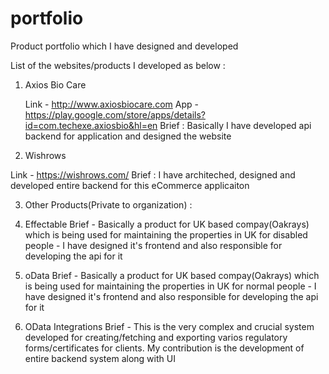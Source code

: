 # portfolio
Product portfolio which I have designed and developed

List of the websites/products I developed as below :

1. Axios Bio Care
   
   Link - http://www.axiosbiocare.com
   App - https://play.google.com/store/apps/details?id=com.techexe.axiosbio&hl=en
   Brief : Basically I have developed api backend for application and designed the website

2. Wishrows
   
  Link - https://wishrows.com/
  Brief : I have architeched, designed and developed entire backend for this eCommerce applicaiton

3.  Other Products(Private to organization) :
   
  1.  Effectable
    Brief - Basically a product for UK based compay(Oakrays) which is being used for maintaining the properties in UK for disabled people
          - I have designed it's frontend and also responsible for developing the api for it

  2.  oData
    Brief - Basically a product for UK based compay(Oakrays) which is being used for maintaining the properties in UK for normal people
          - I have designed it's frontend and also responsible for developing the api for it

  3.  OData Integrations
    Brief - This is the very complex and crucial system developed for creating/fetching and exporting varios regulatory forms/certificates for clients. My contribution is the development of entire backend system along with UI
